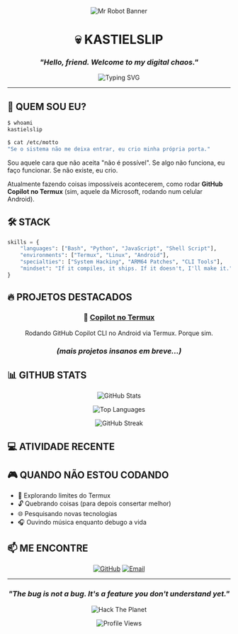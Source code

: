 <div align="center">

![Mr Robot Banner](https://media.giphy.com/media/dLolp8dtrYCJi/giphy.gif)

# 💀 KASTIELSLIP
### *"Hello, friend. Welcome to my digital chaos."*

![Typing SVG](https://readme-typing-svg.demolab.com?font=Fira+Code&size=22&pause=1000&color=0DF700&center=true&vCenter=true&width=600&lines=Hacker+%7C+Developer+%7C+Termux+Enthusiast;Breaking+Limits+Since+Day+One;Control+Is+An+Illusion)

</div>

---

## 🎯 QUEM SOU EU?

```bash
$ whoami
kastielslip

$ cat /etc/motto
"Se o sistema não me deixa entrar, eu crio minha própria porta."
```

Sou aquele cara que não aceita "não é possível". Se algo não funciona, eu faço funcionar. Se não existe, eu crio.

Atualmente fazendo coisas impossíveis acontecerem, como rodar **GitHub Copilot no Termux** (sim, aquele da Microsoft, rodando num celular Android).

## 🛠️ STACK

```python
skills = {
    "languages": ["Bash", "Python", "JavaScript", "Shell Script"],
    "environments": ["Termux", "Linux", "Android"],
    "specialties": ["System Hacking", "ARM64 Patches", "CLI Tools"],
    "mindset": "If it compiles, it ships. If it doesn't, I'll make it."
}
```

## 🔥 PROJETOS DESTACADOS

<div align="center">

### 🤖 [Copilot no Termux](https://github.com/kastielslip/copilot-termux)
Rodando GitHub Copilot CLI no Android via Termux. Porque sim.

### *(mais projetos insanos em breve...)*

</div>

## 📊 GITHUB STATS

<div align="center">

![GitHub Stats](https://github-readme-stats.vercel.app/api?username=kastielslip&show_icons=true&theme=dark&hide_border=true&bg_color=0d1117&title_color=00ff41&icon_color=00ff41&text_color=c9d1d9)

![Top Languages](https://github-readme-stats.vercel.app/api/top-langs/?username=kastielslip&layout=compact&theme=dark&hide_border=true&bg_color=0d1117&title_color=00ff41&text_color=c9d1d9)

![GitHub Streak](https://github-readme-streak-stats.herokuapp.com/?user=kastielslip&theme=dark&hide_border=true&background=0d1117&ring=00ff41&fire=00ff41&currStreakLabel=00ff41)

</div>

## 💻 ATIVIDADE RECENTE

<!--START_SECTION:activity-->
<!--END_SECTION:activity-->

## 🎮 QUANDO NÃO ESTOU CODANDO

- 🎯 Explorando limites do Termux
- 🔓 Quebrando coisas (para depois consertar melhor)
- 🌐 Pesquisando novas tecnologias
- 🎧 Ouvindo música enquanto debugo a vida

## 📫 ME ENCONTRE

<div align="center">

[![GitHub](https://img.shields.io/badge/GitHub-100000?style=for-the-badge&logo=github&logoColor=white)](https://github.com/kastielslip)
[![Email](https://img.shields.io/badge/Email-D14836?style=for-the-badge&logo=gmail&logoColor=white)](mailto:kastielslip@users.noreply.github.com)

</div>

---

<div align="center">

### *"The bug is not a bug. It's a feature you don't understand yet."*

![Hack The Planet](https://roryhay.es/assets/img/blog/furret-zero-unleashed/qflip.gif)

 

![Profile Views](https://komarev.com/ghpvc/?username=kastielslip&color=00ff41&style=for-the-badge)

</div>
